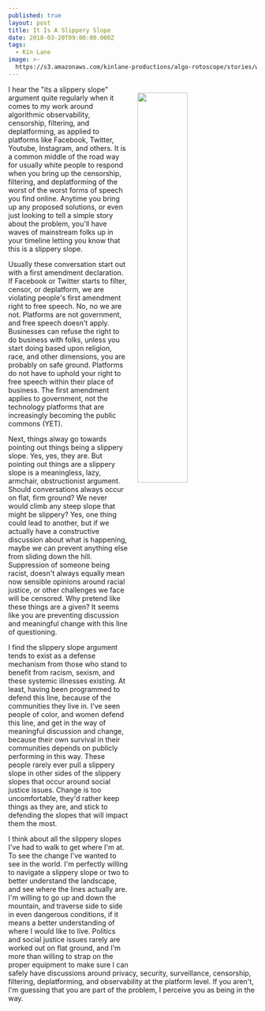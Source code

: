 ```yaml
---
published: true
layout: post
title: It Is A Slippery Slope
date: 2018-03-20T09:00:00.000Z
tags:
  - Kin Lane
image: >-
  https://s3.amazonaws.com/kinlane-productions/algo-rotoscope/stories/window-mountain_dark_dali.jpg
---
```

<p><img src="{{ page.image }}" width="45%" align="right" style="padding: 15px;" /></p>I hear the "its a slippery slope" argument quite regularly when it comes to my work around algorithmic observability, censorship, filtering, and deplatforming, as applied to platforms like Facebook, Twitter, Youtube, Instagram, and others. It is a common middle of the road way for usually white people to respond when you bring up the censorship, filtering, and deplatforming of the worst of the worst forms of speech you find online. Anytime you bring up any proposed solutions, or even just looking to tell a simple story about the problem, you'll have waves of mainstream folks up in your timeline letting you know that this is a slippery slope.

Usually these conversation start out with a first amendment declaration. If Facebook or Twitter starts to filter, censor, or deplatform, we are violating people's first amendment right to free speech. No, no we are not. Platforms are not government, and free speech doesn't apply. Businesses can refuse the right to do business with folks, unless you start doing based upon religion, race, and other dimensions, you are probably on safe ground. Platforms do not have to uphold your right to free speech within their place of business. The first amendment applies to government, not the technology platforms that are increasingly becoming the public commons (YET).

Next, things alway go towards pointing out things being a slippery slope. Yes, yes, they are. But pointing out things are a slippery slope is a meaningless, lazy, armchair, obstructionist argument. Should conversations always occur on flat, firm ground? We never would climb any steep slope that might be slippery? Yes, one thing could lead to another, but if we actually have a constructive discussion about what is happening, maybe we can prevent anything else from sliding down the hill. Suppression of someone being racist, doesn't always equally mean now sensible opinions around racial justice, or other challenges we face will be censored. Why pretend like these things are a given? It seems like you are preventing discussion and meaningful change with this line of questioning.

I find the slippery slope argument tends to exist as a defense mechanism from those who stand to benefit from racism, sexism, and these systemic illnesses existing. At least, having been programmed to defend this line, because of the communities they live in. I've seen people of color, and women defend this line, and get in the way of meaningful discussion and change, because  their own survival in their communities depends on publicly performing in this way. These people rarely ever pull a slippery slope in other sides of the slippery slopes that occur around social justice issues. Change is too uncomfortable, they'd rather keep things as they are, and stick to defending the slopes that will impact them the most.

I think about all the slippery slopes I've had to walk to get where I'm at. To see the change I've wanted to see in the world. I'm perfectly willing to navigate a slippery slope or two to better understand the landscape, and see where the lines actually are. I'm willing to go up and down the mountain, and traverse side to side in even dangerous conditions, if it means a better understanding of where I would like to live. Politics and social justice issues rarely are worked out on flat ground, and I'm more than willing to strap on the proper equipment to make sure I can safely have discussions around privacy, security, surveillance, censorship, filtering, deplatforming, and observability at the platform level. If you aren't, I'm guessing that you are part of the problem, I perceive you as being in the way.
